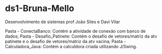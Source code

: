 # ds1-Bruna-Mello
Desenvolvimento de sistemas prof João Siles e Davi Vilar 

Pasta - ConectaBanco: Contém a atividade de conexão com banco de dados;
Pasta - Desafio_Patinete: Contém o desafio de vetores/matriz da atv patinete e o desafio de vetores/matriz da atv vacina;
Pasta - Calculadora_Java: Contém a calculdora criada utilizando J/Swing.
